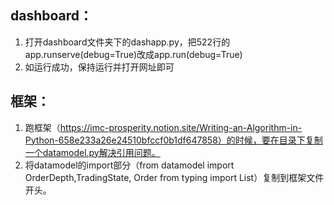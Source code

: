 ## dashboard：
1. 打开dashboard文件夹下的dashapp.py，把522行的app.runserve(debug=True)改成app.run(debug=True)
2. 如运行成功，保持运行并打开网址即可
## 框架：
1. 跑框架（https://imc-prosperity.notion.site/Writing-an-Algorithm-in-Python-658e233a26e24510bfccf0b1df647858）的时候，要在目录下复制一个datamodel.py解决引用问题。
2. 将datamodel的import部分（from datamodel import OrderDepth,TradingState, Order
from typing import List）复制到框架文件开头。